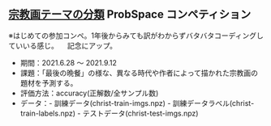 ## [宗教画テーマの分類](https://comp.probspace.com/competitions/religious_art/ranking) ProbSpace コンペティション

※はじめての参加コンペ。1年後からみても訳がわからずバタバタコーディングしていいる感じ。
　記念にアップ。

- 期間：2021.6.28 〜 2021.9.12
- 課題：「最後の晩餐」の様な、異なる時代や作者によって描かれた宗教画の題材を予測する。
- 評価方法：accuracy(正解数/全サンプル数)
- データ：- 訓練データ(christ-train-imgs.npz)
         - 訓練データラベル(christ-train-labels.npz)
         - テストデータ(christ-test-imgs.npz)
